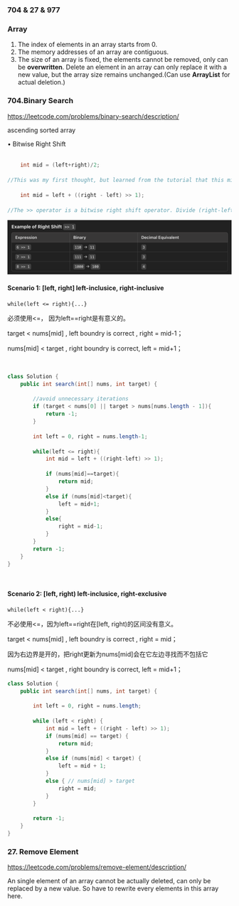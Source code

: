 ### 704 & 27 & 977


### Array
1. The index of elements in an array starts from 0.
2. The memory addresses of an array are contiguous.
3. The size of an array is fixed, the elements cannot be removed, only can be **overwritten**. Delete an element in an array can only replace it with a new value, but the array size remains unchanged.(Can use **ArrayList** for actual deletion.)

### 704.Binary Search
  https://leetcode.com/problems/binary-search/description/

ascending sorted array
  
   
• Bitwise Right Shift


```java

    int mid = (left+right)/2;

//This was my first thought, but learned from the tutorial that this might cause integer overflow when: left+right>Integer.MAX_VALUE (2^31 - 1)

    int mid = left + ((right - left) >> 1);

//The >> operator is a bitwise right shift operator. Divide (right-left) by 2 using bitwise oeprations.
```
![alt text](image.png)



#### Scenario 1: [left, right]   left-inclusice, right-inclusive
    
    while(left <= right){...}
必须使用<=， 因为left==right是有意义的。


target    < nums[mid] , left boundry is correct , right = mid-1；

nums[mid] < target    , right boundry is correct, left  = mid+1；


<br>


```java
class Solution {
    public int search(int[] nums, int target) {

        //avoid unnecessary iterations
        if (target < nums[0] || target > nums[nums.length - 1]){
            return -1;
        }

        int left = 0, right = nums.length-1;

        while(left <= right){
            int mid = left + ((right-left) >> 1);

            if (nums[mid]==target){
                return mid;
            }
            else if (nums[mid]<target){
                left = mid+1;
            }
            else{
                right = mid-1;
            }
        }
        return -1;
    }
}

```


<br>



#### Scenario 2: [left, right)   left-inclusice, right-exclusive
        

    while(left < right){...}
不必使用<=，因为left==right在[left, right)的区间没有意义。


target    < nums[mid] , left boundry is correct , right = mid；

因为右边界是开的，把right更新为nums[mid]会在它左边寻找而不包括它

nums[mid] < target    , right boundry is correct, left  = mid+1；


```java
class Solution {
    public int search(int[] nums, int target) {

        int left = 0, right = nums.length;

        while (left < right) {
            int mid = left + ((right - left) >> 1);
            if (nums[mid] == target) {
                return mid;
            }
            else if (nums[mid] < target) {
                left = mid + 1;
            }
            else { // nums[mid] > target
                right = mid;
            }
        }

        return -1;
    }
}
```


### 27. Remove Element
https://leetcode.com/problems/remove-element/description/

An single element of an array cannot be actually deleted, can only be replaced by a new value. So have to rewrite every elements in this array here.